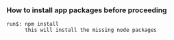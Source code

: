 ### How to install app packages before proceeding

    run$: npm install
          this will install the missing node packages

